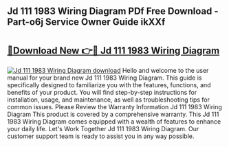 ## Jd 111 1983 Wiring Diagram PDf Free Download - Part-o6j Service Owner Guide ikXXf

# <h2><a href="http://dfttuh.blite.top/?on=Jd+111+1983+Wiring+Diagram">🔗Download New 👉🔴 Jd 111 1983 Wiring Diagram</a></h2>

[![Jd 111 1983 Wiring Diagram download](https://i.imgur.com/lujVjoI.png)](http://dfttuh.blite.top/?on=Jd+111+1983+Wiring+Diagram)
Hello and welcome to the user manual for your brand new Jd 111 1983 Wiring Diagram. This guide is specifically designed to familiarize you with the features, functions, and benefits of your product. You will find step-by-step instructions for installation, usage, and maintenance, as well as troubleshooting tips for common issues. Please Review the Warranty Information Jd 111 1983 Wiring Diagram This product is covered by a comprehensive warranty. This Jd 111 1983 Wiring Diagram comes equipped with a wealth of features to enhance your daily life. Let's Work Together Jd 111 1983 Wiring Diagram. Our customer support team is ready to assist you in any way possible.
